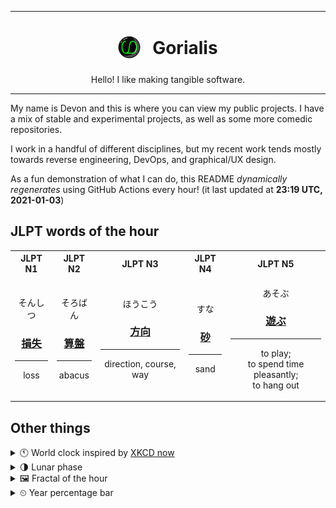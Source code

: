 ***

<h1 align="center">
<sub>
    <img src="readme/resources/avatar.png" height="36">
</sub>
&nbsp;
Gorialis
</h1>
<p align="center">
Hello! I like making tangible software.
</p>

***

My name is Devon and this is where you can view my public projects. I have a mix of stable and experimental projects, as well as some more comedic repositories.

I work in a handful of different disciplines, but my recent work tends mostly towards reverse engineering, DevOps, and graphical/UX design.

As a fun demonstration of what I can do, this README *dynamically regenerates* using GitHub Actions every hour! (it last updated at **23:19 UTC, 2021-01-03**)

<h2>JLPT words of the hour</h2>
<table>
    <tr>
        <th>JLPT N1</th>
        <th>JLPT N2</th>
        <th>JLPT N3</th>
        <th>JLPT N4</th>
        <th>JLPT N5</th>
    </tr>
    <tr>
        <td>
            <p align="center">そんしつ</p>
            <h3 align="center"><b><a href="https://jisho.org/search/%E6%90%8D%E5%A4%B1">損失</a></b></h3>
            <hr>
            <p align="center">loss</p>
        </td>
        <td>
            <p align="center">そろばん</p>
            <h3 align="center"><b><a href="https://jisho.org/search/%E7%AE%97%E7%9B%A4">算盤</a></b></h3>
            <hr>
            <p align="center">abacus</p>
        </td>
        <td>
            <p align="center">ほうこう</p>
            <h3 align="center"><b><a href="https://jisho.org/search/%E6%96%B9%E5%90%91">方向</a></b></h3>
            <hr>
            <p align="center">direction,<wbr> course,<wbr> way</p>
        </td>
        <td>
            <p align="center">すな</p>
            <h3 align="center"><b><a href="https://jisho.org/search/%E7%A0%82">砂</a></b></h3>
            <hr>
            <p align="center">sand</p>
        </td>
        <td>
            <p align="center">あそぶ</p>
            <h3 align="center"><b><a href="https://jisho.org/search/%E9%81%8A%E3%81%B6">遊ぶ</a></b></h3>
            <hr>
            <p align="center">to play;<br> to spend time pleasantly;<br> to hang out</p>
        </td>
    </tr>
</table>

<h2>Other things</h2>
<details>
<summary>🕚  World clock inspired by <a href="https://xkcd.com/now">XKCD now</a></summary>

> <img src="generated/now.png" width="512">

</details>
<details>
<summary>🌗 Lunar phase</summary>

The moon is approximately 70.76% through its phase (Last Quarter).

</details>
<details>
<summary>&#x1f5bc; Fractal of the hour</summary>

> <img src="generated/fractal.png" width="512">

</details>
<details>
<summary>&#x23f2; Year percentage bar</summary>
<pre><code>2021 [▁▁▁▁▁▁▁▁▁▁▁▁▁▁▁▁▁▁▁▁] 0.81%</code></pre>
</details>
